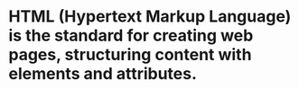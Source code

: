 # HTML (Hypertext Markup Language) is the standard for creating web pages, structuring content with elements and attributes.

